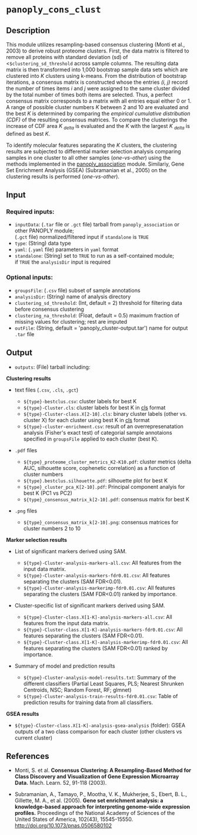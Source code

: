 # ```panoply_cons_clust```

## Description

This module utilizes resampling-based consensus clustering (Monti et al., 2003) to derive robust proteome clusters. First, the data matrix is filtered to remove all proteins with standard deviation (sd) of <`$clustering_sd_threshold` across sample columns. The resulting data matrix is then transformed into 1,000 bootstrap sample data sets which are clustered into *K* clusters using k-means. From the distribution of bootstrap iterations, a consensus matrix is constructed whose the entries _(i, j)_  record the number of times items _i_ and _j_ were assigned to the same cluster divided by the total number of times both items are selected. Thus, a perfect consensus matrix corresponds to a matrix with all entries equal either 0 or 1. A range of possible cluster numbers *K* between 2 and 10 are evaluated and the best *K* is determined by comparing the *empirical cumulative distribution (CDF)* of the resulting consensus matrices. To compare the clusterings the increase of CDF area *K <sub>delta</sub>* is evaluated and the *K* with the largest *K <sub>delta</sub>* is defined as best *K*.

To identify molecular features separating the *K* clusters, the clustering results are subjected to differential marker selection analysis comparing samples in one cluster to all other samples (*one-vs-other*) using the methods implemented in the [panoply_association](https://github.com/broadinstitute/PANOPLY/wiki/Analysis-Modules%3A-panoply_association) module. Similariy, Gene Set Enrichment Analysis (GSEA) (Subramanian et al., 2005) on the clustering results is performed (*one-vs-other*).

## Input

### Required inputs:

* ```inputData```: (`.tar` file or `.gct` file) tarball from ```panoply_association``` or other PANOPLY module;\
(`.gct` file) normalized/filtered input if ```standalone``` is ```TRUE```
* ```type```: (String) data type
* ```yaml```: (`.yaml` file) parameters in `yaml` format
* ```standalone```: (String) set to ```TRUE``` to run as a self-contained module;\
if ```TRUE``` the ```analysisDir``` input is required

### Optional inputs:

* ```groupsFile```: (`.csv` file) subset of sample annotations
* ```analysisDir```: (String) name of analysis directory
* ```clustering_sd_threshold```: (Int, default = 2) threshold for filtering data before consensus clustering 
* ```clustering_na_threshold```: (Float, default = 0.5) maximum fraction of missing values for clustering; rest are imputed
* ```outFile```: (String, default = 'panoply_cluster-output.tar') name for output `.tar` file

## Output

* ```outputs```: (File) tarball including:


**Clustering results**

* text files (`.csv`, `.cls`, `.gct`)
  * `${type}-bestclus.csv`: cluster labels for best K
  * `${type}-Cluster.cls`: cluster labels for best K in [cls](https://software.broadinstitute.org/cancer/software/gsea/wiki/index.php/Data_formats#CLS:_Categorical_.28e.g_tumor_vs_normal.29_class_file_format_.28.2A.cls.29) format
  * `${type}-Cluster-class.X[2-10].cls`: binary cluster labels (other vs. cluster X) for each cluster using best K in [cls](https://software.broadinstitute.org/cancer/software/gsea/wiki/index.php/Data_formats#CLS:_Categorical_.28e.g_tumor_vs_normal.29_class_file_format_.28.2A.cls.29) format
  * `${type}-cluster-enrichment.csv`: result of an overrepresenatation analysis (Fisher's exact test) of categorial sample annotaions specified in ```groupsFile``` applied to each cluster (best K).
 
* `.pdf` files
  * `${type}_proteome_cluster_metrics_K2-K10.pdf`: cluster metrics (delta AUC, silhouette score, cophenetic correlation) as a function of cluster numbers 
  * `${type}.bestclus.silhouette.pdf`: silhouette plot for best K
  * `${type}_cluster_pca_K[2-10].pdf`: Principal component analyis for best K (PC1 vs PC2)
  * `${type}_consensus_matrix_k[2-10].pdf`: consensus matrix for best K
  
* `.png` files
	* `${type}_consensus_matrix_k[2-10].png`: consensus matrices for cluster numbers 2 to 10

 
**Marker selection results**

* List of significant markers derived using SAM.
  * `${type}-Cluster-analysis-markers-all.csv`: All features from the input data matrix.
  * `${type}-Cluster-analysis-markers-fdr0.01.csv`: All features separating the clusters (SAM FDR<0.01).
  * `${type}-Cluster-analysis-markerimp-fdr0.01.csv`: All features separating the clusters (SAM FDR<0.01) ranked by importance.


* Cluster-specific list of significant markers derived using SAM.
  * `${type}-Cluster-class.X[1-K]-analysis-markers-all.csv`: All features from the input data matrix.
  * `${type}-Cluster-class.X[1-K]-analysis-markers-fdr0.01.csv`: All features separating the clusters (SAM FDR<0.01).
  * `${type}-Cluster-class.X[1-K]-analysis-markerimp-fdr0.01.csv`: All features separating the clusters (SAM FDR<0.01) ranked by importance.


* Summary of model and prediction results
  * `${type}-Cluster-analysis-model-results.txt`: Summary of the different classifiers (Partial Least Squares, PLS; Nearest Shrunken Centroids, NSC; Random Forest, RF; glmnet)
  * `${type}-Cluster-analysis-train-results-fdr0.01.csv`: Table of prediction results for training data from all classifiers.

**GSEA results** 

* `${type}-Cluster-class.X[1-K]-analysis-gsea-analysis` (folder): GSEA outputs of a two class comparison for each cluster (other clusters vs current cluster)

## References

* Monti, S. et al. **Consensus Clustering: A Resampling-Based Method for Class Discovery and Visualization of Gene Expression Microarray Data.** Mach. Learn. 52, 91-118 (2003).

* Subramanian, A., Tamayo, P., Mootha, V. K., Mukherjee, S., Ebert, B. L., Gillette, M. A., et al. (2005).
   **Gene set enrichment analysis: a knowledge-based approach for interpreting genome-wide expression profiles.**
  Proceedings of the National Academy of Sciences of the United States of America, 102(43), 15545-15550. http://doi.org/10.1073/pnas.0506580102

	